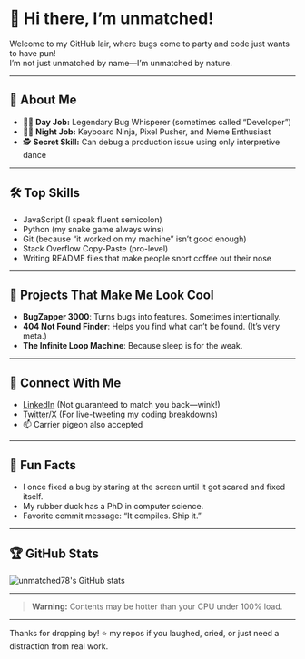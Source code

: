 # 👋 Hi there, I’m unmatched!

Welcome to my GitHub lair, where bugs come to party and code just wants to have pun!  
I’m not just unmatched by name—I’m unmatched by nature.

---

## 🚀 About Me

- 🦸‍♂️ **Day Job:** Legendary Bug Whisperer (sometimes called “Developer”)
- 🧑‍💻 **Night Job:** Keyboard Ninja, Pixel Pusher, and Meme Enthusiast
- 🕵️ **Secret Skill:** Can debug a production issue using only interpretive dance

---

## 🛠 Top Skills

- JavaScript (I speak fluent semicolon)
- Python (my snake game always wins)
- Git (because “it worked on my machine” isn’t good enough)
- Stack Overflow Copy-Paste (pro-level)
- Writing README files that make people snort coffee out their nose

---

## 🌟 Projects That Make Me Look Cool

- **BugZapper 3000**: Turns bugs into features. Sometimes intentionally.
- **404 Not Found Finder**: Helps you find what can’t be found. (It’s very meta.)
- **The Infinite Loop Machine**: Because sleep is for the weak.

---

## 🤝 Connect With Me

- [LinkedIn](https://www.linkedin.com/in/unmatched78/) (Not guaranteed to match you back—wink!)
- [Twitter/X](https://twitter.com/unmatched78) (For live-tweeting my coding breakdowns)
- 📫 Carrier pigeon also accepted

---

## 🤔 Fun Facts

- I once fixed a bug by staring at the screen until it got scared and fixed itself.
- My rubber duck has a PhD in computer science.
- Favorite commit message: “It compiles. Ship it.”

---

## 🏆 GitHub Stats

![unmatched78's GitHub stats](https://github-readme-stats.vercel.app/api?username=unmatched78&show_icons=true&theme=radical)

---

> **Warning:** Contents may be hotter than your CPU under 100% load.

---

Thanks for dropping by! ⭐️ my repos if you laughed, cried, or just need a distraction from real work.
